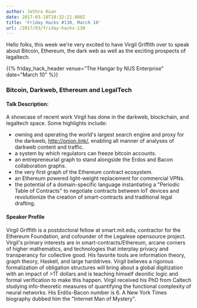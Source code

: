 ```yaml
---
author: Jethro Kuan
date: 2017-03-10T18:32:21.000Z
title: 'Friday Hacks #130, March 10'
url: /2017/03/friday-hacks-130
---
```


Hello folks, this week we're very excited to have Virgil Griffith over to speak about Bitcoin, Ethereum, the dark web as well as the exciting prospects of legaltech.

{{% friday_hack_header venue="The Hangar by NUS Enterprise" date="March 10" %}}

### Bitcoin, Darkweb, Ethereum and LegalTech

#### Talk Description:
A showcase of recent work Virgil has done in the darkweb, blockchain, and legaltech space. Some highlights include:

* owning and operating the world's largest search engine and proxy for the darkweb, http://onion.link/, enabling all manner of analyses of darkweb content and traffic.
* a system by which regulators can freeze bitcoin accounts.
* an entrepreneurial graph to stand alongside the Erdos and Bacon collaboration graphs.
* the very first graph of the Ethereum contract ecosystem.
* an Ethereum powered light-weight replacement for commercial VPNs.
* the potential of a domain-specific language instantiating a "Periodic Table of Contracts" to negotiate contracts between IoT devices and revolutionize the creation of smart-contracts and traditional legal drafting.

#### Speaker Profile
Virgil Griffith is a postdoctoral fellow at smart.mit.edu, contractor for the Ethereum Foundation, and cofounder of the Legalese opensource project. Virgil's primary interests are in smart-contracts/Ethereum, arcane corners of higher mathematics, and technologies that interplay privacy and transperancy for collective good. His favorite tools are information theory, graph theory, Haskell, and large harddrives. Virgil believes a rigorous formalization of obligation structures will bring about a global digitization with an impact of >1T dollars and is teaching himself deonitic logic and formal verification to make this happen. Virgil received his PhD from Caltech studying info-theoretic measures of quantifying the functional complexity of neural networks. His Erdős-Bacon number is 6. A New York Times biography dubbed him the "Internet Man of Mystery".
